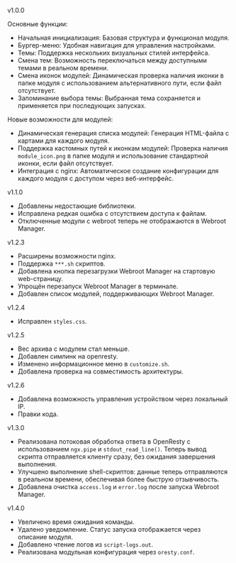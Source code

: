 v1.0.0

Основные функции:
- Начальная инициализация: Базовая структура и функционал модуля.
- Бургер-меню: Удобная навигация для управления настройками.
- Темы: Поддержка нескольких визуальных стилей интерфейса.
- Смена тем: Возможность переключаться между доступными темами в реальном времени.
- Смена иконок модулей: Динамическая проверка наличия иконки в папке модуля с использованием альтернативного пути, если файл отсутствует.
- Запоминание выбора темы: Выбранная тема сохраняется и применяется при последующих запусках.

Новые возможности для модулей:
- Динамическая генерация списка модулей: Генерация HTML-файла с картами для каждого модуля.
- Поддержка кастомных путей к иконкам модулей: Проверка наличия `module_icon.png` в папке модуля и использование стандартной иконки, если файл отсутствует.
- Интеграция с nginx: Автоматическое создание конфигурации для каждого модуля с доступом через веб-интерфейс.

v1.1.0

- Добавлены недостающие библиотеки.
- Исправлена редкая ошибка с отсутствием доступа к файлам.
- Отключенные модули с webroot теперь не отображаются в Webroot Manager.

v1.2.3

- Расширены возможности nginx.
- Поддержка `***.sh` скриптов.
- Добавлена кнопка перезагрузки Webroot Manager на стартовую web-страницу.
- Упрощён перезапуск Webroot Manager в терминале.
- Добавлен список модулей, поддерживающих Webroot Manager.

v1.2.4

- Исправлен `styles.css`.

v1.2.5

- Вес архива с модулем стал меньше.
- Добавлен симлинк на openresty.
- Изменено информационное меню в `customize.sh`.
- Добавлена проверка на совместимость архитектуры.

v1.2.6

- Добавлена возможность управления устройством через локальный IP.
- Правки кода.

v1.3.0

- Реализована потоковая обработка ответа в OpenResty с использованием `ngx.pipe` и `stdout_read_line()`. Теперь вывод скрипта отправляется клиенту сразу, без ожидания завершения выполнения.  
- Улучшено выполнение shell-скриптов: данные теперь отправляются в реальном времени, обеспечивая более быструю отзывчивость. 
- Добавлена очистка `access.log` и `error.log` после запуска Webroot Manager.

v1.4.0

- Увеличено время ожидания команды.
- Удалено уведомление. Статус запуска отображается через описание модуля.
- Добавлено чтение логов из `script-logs.out`.
- Реализована модульная конфигурация через `oresty.conf`.
